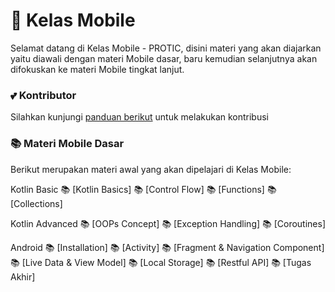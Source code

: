 # :mobile_phone_off: Kelas Mobile

Selamat datang di Kelas Mobile - PROTIC,
disini materi yang akan diajarkan yaitu diawali dengan materi Mobile dasar, baru kemudian selanjutnya akan difokuskan ke materi Mobile tingkat lanjut.

### :two_hearts: Kontributor

Silahkan kunjungi [panduan berikut](CONTRIBUTION.md) untuk melakukan kontribusi

### :books: Materi Mobile Dasar

Berikut merupakan materi awal yang akan dipelajari di Kelas Mobile:

Kotlin Basic
:books: [Kotlin Basics]
:books: [Control Flow]
:books: [Functions]
:books: [Collections]

Kotlin Advanced
📚 [OOPs Concept]
📚 [Exception Handling]
📚 [Coroutines]

Android
📚 [Installation]
📚 [Activity]
📚 [Fragment & Navigation Component]
📚 [Live Data & View Model]
📚 [Local Storage]
📚 [Restful API]
📚 [Tugas Akhir]
